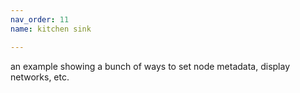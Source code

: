 ```yaml
---
nav_order: 11
name: kitchen sink

---
```


an example showing a bunch of ways to set node metadata, display networks, etc.
